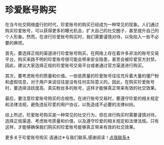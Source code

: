 # 珍爱账号购买

在当今社交网络盛行的时代，珍爱账号的购买已经成为一种常见的现象。人们通过购买珍爱账号，可以获得更多的曝光机会，扩大自己的社交圈子，甚至提升自己的个人形象。然而，在进行珍爱账号购买时，我们需要谨慎对待，以免陷入一些不必要的麻烦。

首先，要选择正规的渠道进行珍爱账号购买。在网络上存在着许多非法的账号交易平台，购买来路不明的珍爱账号很可能会带来安全隐患，甚至会被珍爱官方封禁。因此，建议大家选择正规的珍爱账号交易平台或者通过官方渠道进行购买。

其次，要考虑账号的质量和价值。一些低质量的珍爱账号往往充斥着大量的僵尸粉和虚假信息，对于用户来说往往是没有任何实际意义的。因此，在购买珍爱账号时，要选择活跃度高、真实粉丝多的账号，这样才能够真正带来有效的社交效果。

最后，要注意珍爱账号购买的合规性。在进行账号交易时，要遵守珍爱的相关规定和法律法规，避免违反珍爱的用户协议，以免造成不必要的法律纠纷。

综上所述，珍爱账号购买是一种常见的社交行为，但在进行购买时需要谨慎对待，选择正规渠道、考虑账号质量和价值，以及遵守珍爱的相关规定和法律法规。只有这样，才能够确保我们购买的珍爱账号能够真正带来有效的社交效果。

更多关于珍爱账号购买 请通过✈与我们联系,感谢阅读！[点我联系✈](https://ac.k02.cc)